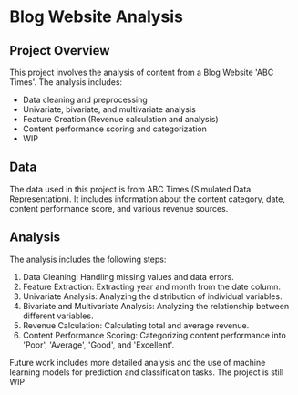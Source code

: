 # Blog Website Analysis

## Project Overview

This project involves the analysis of content from a Blog Website 'ABC Times'. The analysis includes:

- Data cleaning and preprocessing
- Univariate, bivariate, and multivariate analysis
- Feature Creation (Revenue calculation and analysis)
- Content performance scoring and categorization
-  WIP

## Data

The data used in this project is from ABC Times (Simulated Data Representation). It includes information about the content category, date, content performance score, and various revenue sources.

## Analysis

The analysis includes the following steps:

1. Data Cleaning: Handling missing values and data errors.
2. Feature Extraction: Extracting year and month from the date column.
3. Univariate Analysis: Analyzing the distribution of individual variables.
4. Bivariate and Multivariate Analysis: Analyzing the relationship between different variables.
5. Revenue Calculation: Calculating total and average revenue.
6. Content Performance Scoring: Categorizing content performance into 'Poor', 'Average', 'Good', and 'Excellent'.

Future work includes more detailed analysis and the use of machine learning models for prediction and classification tasks. The project is still WIP


